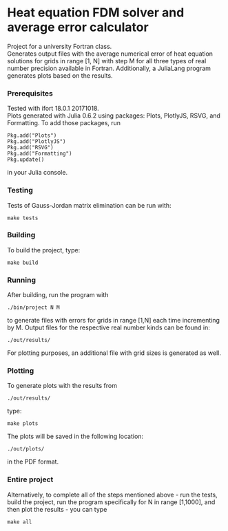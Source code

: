 # Heat equation FDM solver and average error calculator
Project for a university Fortran class.  
Generates output files with the average numerical error of heat equation solutions for grids in range [1, N] with step M for all three types of real number precision available in Fortran. Additionally, a JuliaLang program generates plots based on the results.

### Prerequisites
Tested with ifort 18.0.1 20171018.  
Plots generated with Julia 0.6.2 using packages: Plots, PlotlyJS, RSVG, and Formatting.
To add those packages, run
```
Pkg.add("Plots")
Pkg.add("PlotlyJS")
Pkg.add("RSVG")
Pkg.add("Formatting")
Pkg.update()
```
in your Julia console.

### Testing
Tests of Gauss-Jordan matrix elimination can be run with:
```
make tests
```

### Building
To build the project, type:
```
make build
```

### Running
After building, run the program with
```
./bin/project N M
```
to generate files with errors for grids in range [1,N] each time incrementing by M.
Output files for the respective real number kinds can be found in:
```
./out/results/
```
For plotting purposes, an additional file with grid sizes is generated as well.

### Plotting
To generate plots with the results from 
```
./out/results/
```
type:
```
make plots
```
The plots will be saved in the following location:
```
./out/plots/
```
in the PDF format.

### Entire project
Alternatively, to complete all of the steps mentioned above - run the tests, build the project, run the program specifically for N in range [1,1000], and then plot the results - you can type
```
make all
```